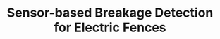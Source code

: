 ---
layout: publications
categories: publications 
year: 2015
link: http://www.diva-portal.org/smash/record.jsf?pid=diva2%3A1043595&dswid=6089
title: "Sensor-based Breakage Detection for Electric Fences"
authors: Charith Madusanka, Kasun De Zoysa, Chamath Keppitiyagama, Venkatraman Iyer, Kasun Hewage, Thiemo Voigt
conference: Sensors Applications Symposium (SAS)
conferenceinfo: 
---